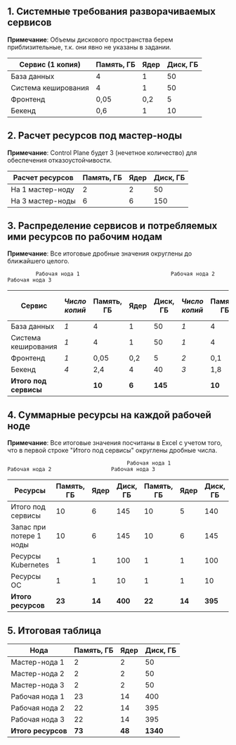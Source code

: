 ## 1. Системные требования разворачиваемых сервисов 													

**Примечание**: Объемы дискового пространства берем приблизительные, т.к. они явно не указаны в задании.

| Сервис (1 копия)	| Память, ГБ |	Ядер	| Диск, ГБ	|		
|--------------------|------------|----------|-------------|
|База данных	|4	|1	|50	|									
|Система кеширования|	4	|1|	50	|									
|Фронтенд	|0,05|	0,2|	5|										
|Бекенд	|0,6|1	|10	|									
													
## 2. Расчет ресурсов под мастер-ноды
	
**Примечание**: Control Plane будет 3 (нечетное количество) для обеспечения отказоустойчивости.													
													
|Расчет ресурсов|	Память, ГБ|	Ядер	|Диск, ГБ		|		
|---------------|----|-----|-----|
|На 1 мастер-ноду	|2	|2	|50	|									
|На 3 мастер-ноды	|6	|6|	150		|								
													
## 3. Распределение сервисов и потребляемых ими ресурсов по рабочим нодам	

**Примечание**: Все итоговые дробные значения округлены до ближайшего целого.		

             Рабочая нода 1                             Рабочая нода 2                            Рабочая нода 3                               
| Сервис    |	*Число копий* |	Память, ГБ	|Ядер	|Диск, ГБ	|*Число копий*|	Память, ГБ	|Ядер	|Диск, ГБ	|*Число копий*	|Память, ГБ|	Ядер	|Диск, ГБ	| *Итого копий сервисов*
|-----------|-------------|-------------|-----|---------|-----------|-------------|-----|---------|-------------|----------|--------|---------|---------|
|База данных|	*1*|	4|	1|	50	|*1*|	4	|1	|50|	*1*|	4	|1|	50	|*3*
|Система кеширования|	*1*	|4	|1	|50	|*1*	|4|	1|	50|	*1*	|4	|1|	50|	*3*
|Фронтенд	|*1*|	0,05|	0,2	|5|	*2*|	0,1	|0,4|	10|*2*	|0,1|	0,4	|10	|*5*
|Бекенд	|*4*|	2,4|	4	|40|	*3*	|1,8|	3	|30	|*3*	|1,8|	3|	30|	*10*
|**Итого под сервисы**	|	|**10**|	**6**	|**145**||		**10**	|**5**|	**140**	||	**10**	|**5**|	**140**
													
## 4. Суммарные ресурсы на каждой  рабочей ноде													

**Примечание**: Все итоговые значения посчитаны в Excel с учетом того, что в первой строке "Итого под сервисы" округлены дробные числа.

                                          Рабочая нода 1                Рабочая нода 2                   Рабочая нода 3             			


Ресурсы | Память, ГБ|	Ядер	|Диск, ГБ	|	Память, ГБ|	Ядер	|Диск, ГБ	|	Память, ГБ	|Ядер|	Диск, ГБ	
---------|----------|-------|---------|-----------|-------|---------|-------------|----|-----------
Итого под сервисы |		10|	6	|145|		10|	5	|140|		10|	5	|140	|
Запас при потере 1 ноды	|	10	|6	|145|		10|	6	|145	|	10|	6	|145	|
Ресурсы Kubernetes	|	1|	1|	100	|	1	|1|	100	|	1	|1|	100	|
Ресурсы ОС	|	1	|1	|10|		1|	1|10	|	1|	1|	10	|
**Итого ресурсов**	|	**23**|	**14**	|**400**	|	**22**	|**14**	|**395**	|	**22** |	**14**	|**395**|	
													
													
## 5. Итоговая таблица													
													
|Нода|	Память, ГБ|	Ядер	|Диск, ГБ		|
|----|----|----|----|
Мастер-нода 1|	2	|2|	50										
Мастер-нода 2 |	2|	2	|50										
Мастер-нода 3|	2	|2|	50										
Рабочая нода 1	|23|	14|	400										
Рабочая нода 2	|22|	14|395										
Рабочая нода 3	|22	|14|	395										
**Итого ресурсов**	|**73**	|**48**	|**1340**										
